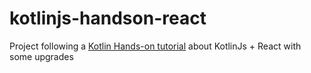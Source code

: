 # kotlinjs-handson-react
Project following a [Kotlin Hands-on tutorial](https://play.kotlinlang.org/hands-on/Building%20Web%20Applications%20with%20React%20and%20Kotlin%20JS/01_Introduction) about KotlinJs + React with some upgrades
